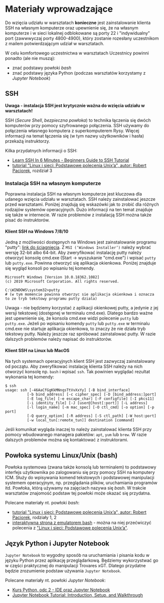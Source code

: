 # Materiały wprowadzające

Do wzięcia udziału w warsztatach **konieczne** jest zainstalowanie klienta SSH na własnym komputerze oraz upewnienie się, że na własnym komputerze i w sieci lokalnej odblokowane są porty 22 i "indywidualny" port (zawwwyczaj porty 4800-4900), który zostanie rozesłany uczestnikom z mailem potwierdzającym udział w warsztatach.

W celu komfortowego uczestnictwa w warsztatach Uczestnicy powinni ponadto (ale nie muszą):

 - znać podstawy powłoki _bash_
 - znać podstawy języka Python (podczas warsztatów korzystamy z _Jupyter Notebook_)

## SSH

**Uwaga - instalacja SSH jest krytycznie ważna do wzięcia udziału w warsztatach!**

SSH (_Secure Shell_, _bezpieczna powłoka_) to technika łączenia się dwóch komputerów przy pomocy szyfrowanego połączenia. SSH używamy do połączenia własnego komputera z superkomputerem Rysy. Więcej informacji na temat łączenia się (w tym nazwy użytkowników i hasła) przekażą instruktorzy.

Kilka przydatnych informacji o SSH:

 - [Learn SSH In 6 Minutes - Beginners Guide to SSH Tutorial](https://www.youtube.com/watch?v=v45p_kJV9i4)
 - [tutorial "Linux i sieci: Podstawowe polecenia Unix’a", autor: Robert Paciorek](http://www.opcode.eu.org/Podstawowe_polecenia_Unix.pdf), rozdział 3

### Instalacja SSH na własnym komputerze

Poprawna instalacja SSH na własnym komputerze jest kluczowa dla udanego wzięcia udziału w warsztatach. SSH należy zainstalować jeszcze przed warsztatami. Poniżej znajdują się wskazówki jak to zrobić dla różnych rodzajów systemów operacyjnych. Dużo informacji na ten temat znajduje się także w internecie. W razie problemów z instalacją SSH można także pisać do instruktorów.

#### Klient SSH na Windows 7/8/10

Jedną z możliwości dostępnych na Windows jest zainstalowanie programu "putty": [link do ściągnięcia](https://www.chiark.greenend.org.uk/~sgtatham/putty/latest.html). Z `MSI (‘Windows Installer’)` należy wybrać wersję 32-bit albo 64-bit. Aby zweryfikować instalację putty należy otworzyć konsolę cmd.exe (Start -> wyszukanie "cmd.exe") i wpisać `putty` lub `putty.exe`. Powinna otworzyć się aplikacja okienkowa. Poniżej znajduje się wygląd konsoli po wpisaniu tej komendy.

```
Microsoft Windows [Version 10.0.18362.1082]
(c) 2019 Microsoft Corporation. All rights reserved.

C:\WINDOWS\system32>putty
# (w tym momencie powinna otworzyc sie aplikacja okienkowa i oznacza to ze tryb tekstowy programu putty dziala)
```

Uwaga - nie będziemy korzystać z aplikacji okienkowej putty, a jedynie z jej wersji tekstowej (dostępnej w terminalu cmd.exe). Dlatego bardzo ważne jest upewnienie się, że konsola cmd.exe widzi polecenie `putty` lub `putty.exe`. Jeżeli po wpisaniu komendy `putty` lub `putty.exe` w terminalu cmd.exe nie startuje aplikacja okienkowa, to znaczy że nie działa tryb tekstowy putty. Należy jeszcze raz spróbować zainstalować putty. W razie dalszych problemów należy napisać do instruktorów.

#### Klient SSH na Linux lub MacOS

Na tych systemach operacyjnych klient SSH jest zazwyczaj zainstalowany od początu. Aby zweryfikować instalację klienta SSH należy na nich otworzyć konsolę np. `bash` i wpisać `ssh`. Tak powinien wyglądać rezultat wykonania tej komendy:

 ```
 $ ssh
usage: ssh [-46AaCfGgKkMNnqsTtVvXxYy] [-B bind_interface]
           [-b bind_address] [-c cipher_spec] [-D [bind_address:]port]
           [-E log_file] [-e escape_char] [-F configfile] [-I pkcs11]
           [-i identity_file] [-J [user@]host[:port]] [-L address]
           [-l login_name] [-m mac_spec] [-O ctl_cmd] [-o option] [-p port]
           [-Q query_option] [-R address] [-S ctl_path] [-W host:port]
           [-w local_tun[:remote_tun]] destination [command]
 ```

Jeśli komunikat wygląda inaczej to należy zainstalować klienta SSH przy pomocy wbudowanego managera pakietów: `apt`, `yum` lub `brew`. W razie dalszych problemów można się kontaktować z instruktorami.

## Powłoka systemu Linux/Unix (bash)

Powłoka systemowa (zwana także konsolą lub terminalem) to podstawowy interfejs użytkownika po zalogowaniu się przy pomocy SSH na komputery ICM. Służy do wpisywania komend tekstowych i podstawowej manipulacji systemem operacyjnym, np. przeglądania plików, uruchamiania programów itd. Powłoka, którą używamy na zajęciach nazywa się _bash_. W trakcie warsztatów znajomość podstaw tej powłoki może okazać się przydatna.

Polecane materiały nt. powłoki _bash_:

 - [tutorial "Linux i sieci: Podstawowe polecenia Unix’a", autor: Robert Paciorek](http://www.opcode.eu.org/Podstawowe_polecenia_Unix.pdf), rodziały 1, 2
 - [interaktywna strona z emulatorem bash](https://repl.it/languages/bash) - można na niej przećwiczyć polecenia z ["Linux i sieci: Podstawowe polecenia Unix’a"](http://www.opcode.eu.org/Podstawowe_polecenia_Unix.pdf).

## Język Python i Jupyter Notebook

`Jupyter Notebook` to wygodny sposób na uruchamiania i pisania kodu w języku Python przez aplikację przeglądarkową. Będziemy wykorzystwać go w części praktycznej do manipulacji Trovares xGT. Dlatego przydatne będzie zrozumienie podstaw używania `Jupyter Notebook`.

Polecane materiały nt. powłoki _Jupyter Notebook_:

 - [Kurs Python, odc 2 - IDE oraz Jupyter Notebook](https://www.youtube.com/watch?v=OpF89fxImxM)
 - [Jupyter Notebook Tutorial: Introduction, Setup, and Walkthrough](https://www.youtube.com/watch?v=HW29067qVWk)
